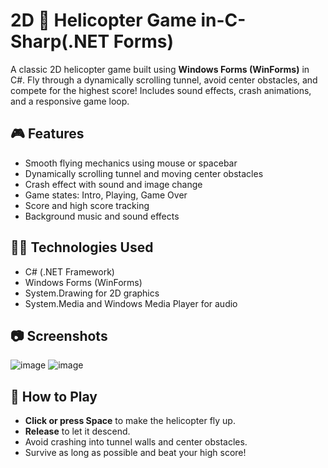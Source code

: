 # 2D  🚁 Helicopter Game in-C-Sharp(.NET Forms)

A classic 2D helicopter game built using **Windows Forms (WinForms)** in C#. Fly through a dynamically scrolling tunnel, avoid center obstacles, and compete for the highest score! Includes sound effects, crash animations, and a responsive game loop.

## 🎮 Features

- Smooth flying mechanics using mouse or spacebar
- Dynamically scrolling tunnel and moving center obstacles
- Crash effect with sound and image change
- Game states: Intro, Playing, Game Over
- Score and high score tracking
- Background music and sound effects

## 🧑‍💻 Technologies Used

- C# (.NET Framework)
- Windows Forms (WinForms)
- System.Drawing for 2D graphics
- System.Media and Windows Media Player for audio

## 📷 Screenshots

![image](https://github.com/user-attachments/assets/cb0b39e2-abfd-4b55-ba67-21a2779134c2)
![image](https://github.com/user-attachments/assets/c1ca3839-9a28-427b-b6f2-01ef9b683891)



## 🚀 How to Play

- **Click or press Space** to make the helicopter fly up.
- **Release** to let it descend.
- Avoid crashing into tunnel walls and center obstacles.
- Survive as long as possible and beat your high score!



